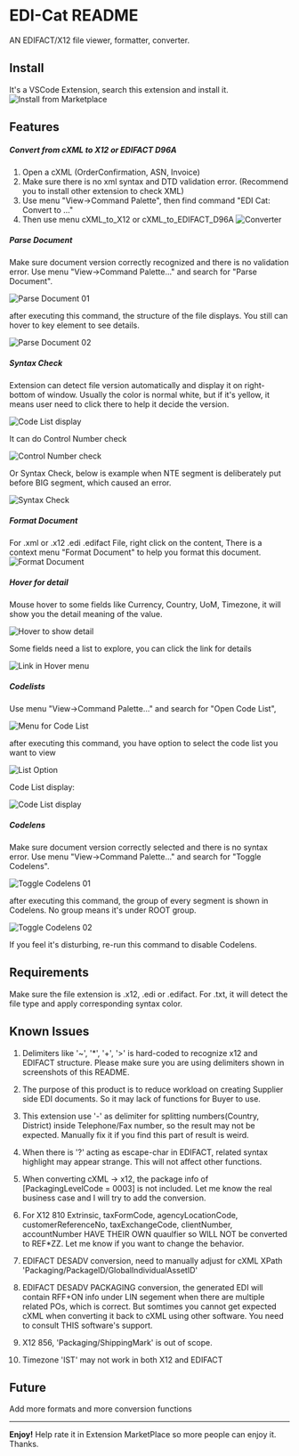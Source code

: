 # EDI-Cat README

AN EDIFACT/X12 file viewer, formatter, converter.

## Install
It's a VSCode Extension, search this extension and install it.
![Install from Marketplace](./docs/images/install_from_marketplace.jpg "Install from Marketplace")

## Features


##### Convert from cXML to X12 or EDIFACT D96A
1) Open a cXML (OrderConfirmation, ASN, Invoice)
2) Make sure there is no xml syntax and DTD validation error.
  (Recommend you to install other extension to check XML)
3) Use menu "View->Command Palette", then find command "EDI Cat: Convert to ..."
4) Then use menu cXML_to_X12 or cXML_to_EDIFACT_D96A
![Converter](./docs/images/convert.gif "Converter")

##### Parse Document
Make sure document version correctly recognized and
there is no validation error.
Use menu "View->Command Palette..." and search for "Parse Document".

![Parse Document 01](./docs/images/parse_document01.jpg "Parse Document 01")

after executing this command, the structure of the file displays. 
You still can hover to key element to see details.

![Parse Document 02](./docs/images/parse_document02.jpg "Parse Document 02")

##### Syntax Check
Extension can detect file version automatically and display it on right-bottom of window.
Usually the color is normal white, but if it's yellow, it means user need to click there to help it decide the version.

![Code List display](./docs/images/version_picker.jpg "Code List display")

It can do Control  Number check

![Control Number check](./docs/images/interchange_check.jpg "Control Number check")

Or Syntax Check, below is example when NTE segment is deliberately put before BIG segment, which caused an error.

![Syntax Check](./docs/images/syntax_check.jpg "Syntax Check")

##### Format Document
For .xml or .x12 .edi .edifact File, right click on the content,
There is a context menu "Format Document" to help you format this document.
![Format Document](./docs/images/format.jpg "Format Document")

##### Hover for detail
Mouse hover to some fields like Currency, Country, UoM, Timezone, it will show you the detail meaning of the value.

![Hover to show detail](./docs/images/hover01.jpg "Hover to show detail")

Some fields need a list to explore, you can click the link for details

![Link in Hover menu](./docs/images/hover02.jpg "Link in Hover menu")

##### Codelists
Use menu "View->Command Palette..." and search for "Open Code List",

![Menu for Code List](./docs/images/codelist01.jpg "Menu for Code List")

after executing this command, you have option to select the code list you want to view

![List Option](./docs/images/codelist02.jpg "List Option")

Code List display:

![Code List display](./docs/images/codelist03.jpg "Code List display")

##### Codelens
Make sure document version correctly selected and there is no syntax error.
Use menu "View->Command Palette..." and search for "Toggle Codelens".

![Toggle Codelens 01](./docs/images/toggle01.jpg "Toggle Codelens 01")

after executing this command, the group of every segment is shown in Codelens.
No group means it's under ROOT group.

![Toggle Codelens 02](./docs/images/toggle02.jpg "Toggle Codelens 02")

If you feel it's disturbing, re-run this command to disable Codelens.

## Requirements

Make sure the file extension is .x12, .edi or .edifact.
For .txt, it will detect the file type and apply corresponding syntax color.

## Known Issues

1) Delimiters like '~', '*', '+', '>' is hard-coded to recognize x12 and EDIFACT structure.
Please make sure you are using delimiters shown in screenshots of this README.

2) The purpose of this product is to reduce workload on creating Supplier side EDI documents. So it may lack of functions for Buyer to use.

3) This extension use '-' as delimiter for splitting numbers(Country, District) inside Telephone/Fax number, so the result may not be expected.
Manually fix it if you find this part of result is weird.

4) When there is '?' acting as escape-char in EDIFACT, related syntax highlight may appear strange.
This will not affect other functions.

5) When converting cXML -> x12, the package info of [PackagingLevelCode = 0003] is not included.
Let me know the real business case and I will try to add the conversion.

6) For X12 810 Extrinsic, taxFormCode, agencyLocationCode, customerReferenceNo, taxExchangeCode, 
clientNumber, accountNumber HAVE THEIR OWN quaulfier so WILL NOT be converted to REF*ZZ. 
Let me know if you want to change the behavior.

7) EDIFACT DESADV conversion, need to manually adjust for cXML XPath 'Packaging/PackageID/GlobalIndividualAssetID'

8) EDIFACT DESADV PACKAGING conversion, the generated EDI will contain RFF+ON info under LIN segement when there are multiple related POs, which is correct. But somtimes you cannot get expected cXML when converting it back to cXML using other software. You need to consult THIS software's support.

9) X12 856, 'Packaging/ShippingMark' is out of scope.

10) Timezone 'IST' may not work in both X12 and EDIFACT

## Future
Add more formats and more conversion functions

---

**Enjoy!**
Help rate it in Extension MarketPlace so more people can enjoy it.
Thanks.